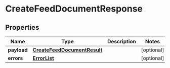 
# CreateFeedDocumentResponse

## Properties
Name | Type | Description | Notes
------------ | ------------- | ------------- | -------------
**payload** | [**CreateFeedDocumentResult**](CreateFeedDocumentResult.md) |  |  [optional]
**errors** | [**ErrorList**](../ErrorList.md) |  |  [optional]



